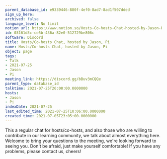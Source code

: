```yaml
---
parent_database_id: e9339446-880f-4ef0-8ad7-8ad1f507dded
sign_up_here: 
archived: false
language_level: No limit
notion_url: https://www.notion.so/Hosts-Co-hosts-Chat-hosted-by-Jason-Pi-03161d3cce5b436a82e0512729be806c
id: 03161d3c-ce5b-436a-82e0-512729be806c
software: Discord
title: Hosts/Co-hosts Chat, hosted by Jason, Pi
name: Hosts/Co-hosts Chat, hosted by Jason, Pi
object: page
tags:
- Talk
- 2021-07-25
- Jason
- Pi
meeting_link: https://discord.gg/bBuv3mCQQe
parent_type: database_id
talktime: 2021-07-25T20:00:00.0000000
hosts:
- Jason
- Pi
indexDate: 2021-07-25
last_edited_time: 2021-07-25T10:06:00.0000000
created_time: 2021-07-05T23:05:00.0000000
---
```







This a regular chat for hosts/co-hosts, and also those who are willing to contribute in our learning community, we talk about almost everything here. Welcome to bring your questions to the meeting, we're looking forward to seeing you. Don't be afraid, just make yourself comfortable!
If you have any problems, please contact us, cheers!




